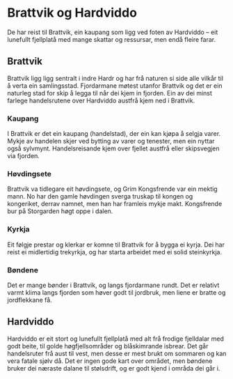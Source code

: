 # Brattvik og Hardviddo

De har reist til Brattvik, ein kaupang som ligg ved foten av Hardviddo – eit lunefullt fjellplatå med mange skattar og ressursar, men endå fleire farar.

## Brattvik

Brattvik ligg  ligg sentralt i indre Hardr og har frå naturen si side alle vilkår til å verta ein samlingsstad. Fjordarmane møtest utanfor Brattvik og det er ein naturleg stad for skip å legga til når dei kjem in fjorden. Ein av dei minst farlege handelsrutene over Hardviddo austfrå kjem ned i Brattvik.

### Kaupang

I Brattvik er det ein kaupang (handelstad), der ein kan kjøpa å selgja varer. Mykje av handelen skjer ved bytting av varer og tenester, men ein nyttar også sylvmynt. Handelsreisande kjem over fjellet austfrå eller skipsvegjen via fjorden.

### Høvdingsete

Brattvik va tidlegare eit høvdingsete, og Grim Kongsfrende var ein mektig mann. No har den gamle høvdingen sverga truskap til kongen og kongeriket, derrav namnet, men han har framleis mykje makt. Kongsfrende bur på Storgarden høgt oppe i dalen.

### Kyrkja

Eit følgje prestar og klerkar er komne til Brattvik for å bygga ei kyrja. Dei har reist ei midlertidig trekyrkja, og har starta arbeidet med ei solid steinkyrkja.

### Bøndene

Det er mange bønder i Brattvik, og langs fjordarmane rundt. Det er relativt varmt klima langs fjorden som høver godt til jordbruk, men liene er bratte og jordflekkane få. 

## Hardviddo

Hardviddo er eit stort og lunefullt fjellplatå med alt frå frodige fjelldalar med godt beite, til golde høgfjellsområder og blåskimrande isbrear. Det går handelsruter frå aust til vest, men desse er mest brukt om sommaren og kan vera fatale sjølv då. Det er ingen gode kart over området, men bøndene bruker dei næraste dalane til stølsdrift, og er godt kjend i områda dei går i.
